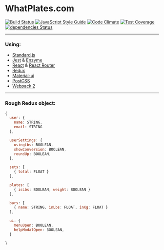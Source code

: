 WhatPlates.com
==============

[![Build Status](https://travis-ci.org/SamPedley/What-Plates-Frontend.svg?branch=master)](https://travis-ci.org/SamPedley/What-Plates-Frontend)
[![JavaScript Style Guide](https://img.shields.io/badge/code%20style-standard-brightgreen.svg)](http://standardjs.com/)
[![Code Climate](https://codeclimate.com/github/SamPedley/What-Plates-Frontend/badges/gpa.svg)](https://codeclimate.com/github/SamPedley/What-Plates-Frontend)
[![Test Coverage](https://codeclimate.com/github/SamPedley/What-Plates-Frontend/badges/coverage.svg)](https://codeclimate.com/github/SamPedley/What-Plates-Frontend/coverage)
[![dependencies Status](https://david-dm.org/sampedley/what-plates-frontend/status.svg)](https://david-dm.org/sampedley/what-plates-frontend)

---

### Using:

* [Standard.js](http://standardjs.com/)
* [Jest](https://facebook.github.io/jest/) & [Enzyme](http://airbnb.io/enzyme/)
* [React](https://facebook.github.io/react/) & [React Router](https://github.com/ReactTraining/react-router)
* [Redux](http://redux.js.org/)
* [Material-ui](http://www.material-ui.com/)
* [PostCSS](http://postcss.org/)
* [Webpack 2](https://webpack.js.org/)

---

### Rough Redux object:

``` JavaScript
{
  user: {
    name: STRING,
    email: STRING
  },

  userSettings: {
    usingLbs: BOOLEAN,
    showConversion: BOOLEAN,
    roundUp: BOOLEAN,
  },

  sets: [
    { total: FLOAT }
  ],

  plates: [
    { isLbs: BOOLEAN, weight: BOOLEAN }
  ],

  bars: [
    { name: STRING, inLbs: FLOAT, inKg: FLOAT }
  ],

  ui: {
    menuOpen: BOOLEAN,
    helpModalOpen: BOOLEAN,
  }

}
```

